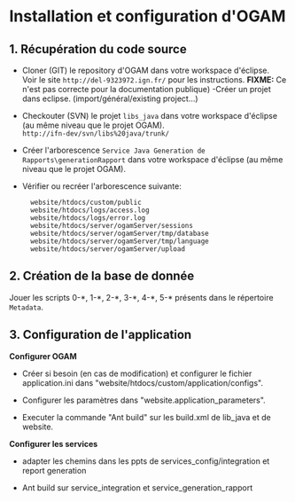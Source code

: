 # Installation et configuration d'OGAM

## 1. Récupération du code source
- Cloner (GIT) le repository d'OGAM dans votre workspace d'éclipse.  
Voir le site `http://del-9323972.ign.fr/` pour les instructions. **FIXME:** Ce n'est pas correcte pour la documentation publique)
-Créer un projet dans eclipse. (import/général/existing project...)

- Checkouter (SVN) le projet `libs_java` dans votre workspace d'éclipse (au même niveau que le projet OGAM).  
`http://ifn-dev/svn/libs%20java/trunk/`

- Créer l'arborescence `Service Java Generation de Rapports\generationRapport` dans votre workspace d'éclipse (au même niveau que le projet OGAM).

- Vérifier ou recréer l'arborescence suivante:

		website/htdocs/custom/public
		website/htdocs/logs/access.log
		website/htdocs/logs/error.log
		website/htdocs/server/ogamServer/sessions
		website/htdocs/server/ogamServer/tmp/database
		website/htdocs/server/ogamServer/tmp/language
		website/htdocs/server/ogamServer/upload


## 2. Création de la base de donnée
Jouer les scripts 0-\*, 1-\*, 2-\*, 3-\*, 4-\*, 5-\* présents dans le répertoire `Metadata`.


## 3. Configuration de l'application

**Configurer OGAM**

- Créer si besoin (en cas de modification) et configurer le fichier application.ini dans "website/htdocs/custom/application/configs".

- Configurer les paramètres dans "website.application_parameters".

- Executer la commande "Ant build" sur les build.xml de lib_java et de website.


**Configurer les services**

- adapter les chemins dans les ppts de services_config/integration et report generation

- Ant build sur service_integration et service_generation_rapport
